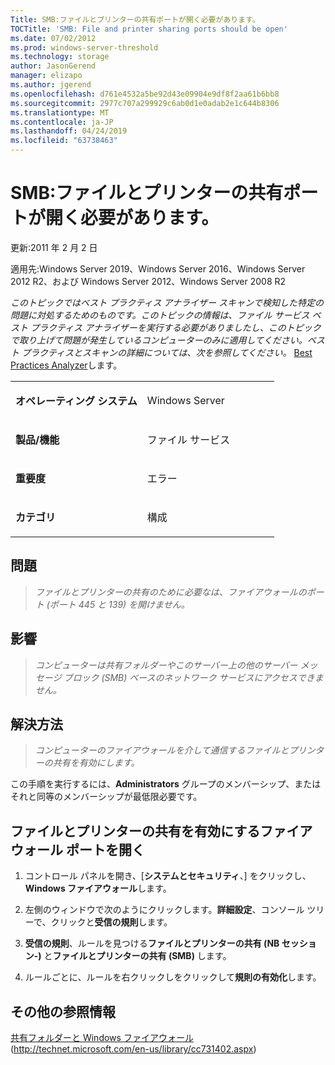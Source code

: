 ```yaml
---
Title: SMB:ファイルとプリンターの共有ポートが開く必要があります。
TOCTitle: 'SMB: File and printer sharing ports should be open'
ms.date: 07/02/2012
ms.prod: windows-server-threshold
ms.technology: storage
author: JasonGerend
manager: elizapo
ms.author: jgerend
ms.openlocfilehash: d761e4532a5be92d43e09904e9df8f2aa61b6bb8
ms.sourcegitcommit: 2977c707a299929c6ab0d1e0adab2e1c644b8306
ms.translationtype: MT
ms.contentlocale: ja-JP
ms.lasthandoff: 04/24/2019
ms.locfileid: "63738463"
---
```

# <a name="smb-file-and-printer-sharing-ports-should-be-open"></a>SMB:ファイルとプリンターの共有ポートが開く必要があります。


更新:2011 年 2 月 2 日

適用先:Windows Server 2019、Windows Server 2016、Windows Server 2012 R2、および Windows Server 2012、Windows Server 2008 R2

*このトピックではベスト プラクティス アナライザー スキャンで検知した特定の問題に対処するためのものです。このトピックの情報は、ファイル サービス ベスト プラクティス アナライザーを実行する必要がありましたし、このトピックで取り上げて問題が発生しているコンピューターのみに適用してください。ベスト プラクティスとスキャンの詳細については、次を参照してください。* [Best Practices Analyzer](http://go.microsoft.com/fwlink/?linkid=122786%0d%0a)します。


<table>
<colgroup>
<col style="width: 50%" />
<col style="width: 50%" />
</colgroup>
<tbody>
<tr class="odd">
<td><p><strong>オペレーティング システム</strong></p></td>
<td><p>Windows Server</p></td>
</tr>
<tr class="even">
<td><p><strong>製品/機能</strong></p></td>
<td><p>ファイル サービス</p></td>
</tr>
<tr class="odd">
<td><p><strong>重要度</strong></p></td>
<td><p>エラー</p></td>
</tr>
<tr class="even">
<td><p><strong>カテゴリ</strong></p></td>
<td><p>構成</p></td>
</tr>
</tbody>
</table>

## <a name="issue"></a>問題

> *ファイルとプリンターの共有のために必要なは、ファイアウォールのポート (ポート 445 と 139) を開けません。*

## <a name="impact"></a>影響

> *コンピューターは共有フォルダーやこのサーバー上の他のサーバー メッセージ ブロック (SMB) ベースのネットワーク サービスにアクセスできません。*

## <a name="resolution"></a>解決方法

> *コンピューターのファイアウォールを介して通信するファイルとプリンターの共有を有効にします。*

この手順を実行するには、**Administrators** グループのメンバーシップ、またはそれと同等のメンバーシップが最低限必要です。

## <a name="to-open-the-firewall-ports-to-enable-file-and-printer-sharing"></a>ファイルとプリンターの共有を有効にするファイアウォール ポートを開く

1.  コントロール パネルを開き、[**システムとセキュリティ**、] をクリックし、 **Windows ファイアウォール**します。

2.  左側のウィンドウで次のようにクリックします。**詳細設定**、コンソール ツリーで、クリックと**受信の規則**します。

3.  **受信の規則**、ルールを見つける**ファイルとプリンターの共有 (NB セッション-)** と**ファイルとプリンターの共有 (SMB)** します。

4.  ルールごとに、ルールを右クリックしをクリックして**規則の有効化**します。

## <a name="additional-references"></a>その他の参照情報

[共有フォルダーと Windows ファイアウォール](http://technet.microsoft.com/en-us/library/cc731402.aspx)(http://technet.microsoft.com/en-us/library/cc731402.aspx)

